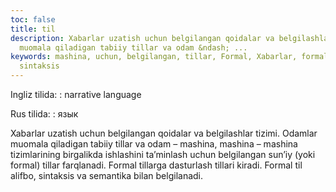 ```yaml
---
toc: false
title: til
description: Xabarlar uzatish uchun belgilangan qoidalar va belgilashlar tizimi. Odamlar
  muomala qiladigan tabiiy tillar va odam &ndash; ...
keywords: mashina, uchun, belgilangan, tillar, Formal, Xabarlar, formal, bilan, semantika,
  sintaksis
---
```


Ingliz tilida:
:   narrative language

Rus tilida:
:   язык

Xabarlar uzatish uchun belgilangan qoidalar va belgilashlar tizimi. Odamlar muomala qiladigan tabiiy tillar va odam – mashina, mashina – mashina tizimlarining birgalikda ishlashini ta’minlash uchun belgilangan sun’iy (yoki formal) tillar farqlanadi. Formal tillarga dasturlash tillari kiradi. Formal til alifbo, sintaksis va semantika bilan belgilanadi.